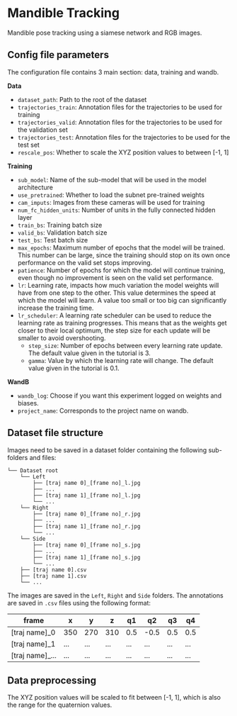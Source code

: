 # Mandible Tracking
Mandible pose tracking using a siamese network and RGB images.

## Config file parameters
The configuration file contains 3 main section: data, training and wandb.

**Data**
- `dataset_path`: Path to the root of the dataset
- `trajectories_train`: Annotation files for the trajectories to be used for training
- `trajectories_valid`: Annotation files for the trajectories to be used for the validation set
- `trajectories_test`: Annotation files for the trajectories to be used for the test set
- `rescale_pos`: Whether to scale the XYZ position values to between [-1, 1]

**Training**
- `sub_model`: Name of the sub-model that will be used in the model architecture
- `use_pretrained`: Whether to load the subnet pre-trained weights 
- `cam_imputs`: Images from these cameras will be used for training
- `num_fc_hidden_units`: Number of units in the fully connected hidden layer
- `train_bs`: Training batch size
- `valid_bs`: Validation batch size
- `test_bs`: Test batch size
- `max_epochs`: Maximum number of epochs that the model will be trained. This number can be large, since the training 
should stop on its own once performance on the valid set stops improving.
- `patience`: Number of epochs for which the model will continue training, even though no improvement is seen on the 
valid set performance.
- `lr`: Learning rate, impacts how much variation the model weights will have from one step to the other. This value 
determines the speed at which the model will learn. A value too small or too big can significantly increase the 
training time.
- `lr_scheduler`: A learning rate scheduler can be used to reduce the learning rate as training progresses. This means
that as the weights get closer to their local optimum, the step size for each update will be smaller to avoid 
overshooting.
  - `step_size`: Number of epochs between every learning rate update. The default value given in the tutorial is 3.
  - `gamma`: Value by which the learning rate will change. The default value given in the tutorial is 0.1.

**WandB**
- `wandb_log`: Choose if you want this experiment logged on weights and biases.
- `project_name`: Corresponds to the project name on wandb.

## Dataset file structure
Images need to be saved in a dataset folder containing the following sub-folders and files:
```
└── Dataset root
    └── Left
        ├── [traj name 0]_[frame no]_l.jpg
        ├── ...
        ├── [traj name 1]_[frame no]_l.jpg
        └── ...
    └── Right
        ├── [traj name 0]_[frame no]_r.jpg
        ├── ...
        ├── [traj name 1]_[frame no]_r.jpg
        └── ...
    └── Side
        ├── [traj name 0]_[frame no]_s.jpg
        ├── ...
        ├── [traj name 1]_[frame no]_s.jpg
        └── ...
    ├── [traj name 0].csv
    ├── [traj name 1].csv
    └── ...
```
The images are saved in the `Left`, `Right` and `Side` folders. 
The annotations are saved in `.csv` files using the following format:

| frame           | x   | y   | z   | q1  | q2   | q3  | q4  |
|-----------------|-----|-----|-----|-----|------|-----|-----|
| [traj name]_0   | 350 | 270 | 310 | 0.5 | -0.5 | 0.5 | 0.5 |
| [traj name]_1   | ... | ... | ... | ... | ...  | ... | ... |
| [traj name]_... | ... | ... | ... | ... | ...  | ... | ... |


## Data preprocessing
The XYZ position values will be scaled to fit between [-1, 1], which is also the range for the quaternion values. 